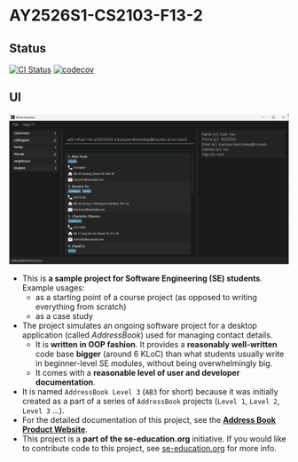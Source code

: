 # AY2526S1-CS2103-F13-2

## Status
[![CI Status](https://github.com/AY2526S1-CS2103-F13-2/tp/actions/workflows/gradle.yml/badge.svg)](https://github.com/AY2526S1-CS2103-F13-2/tp/actions/workflows/gradle.yml)
[![codecov](https://codecov.io/gh/AY2526S1-CS2103-F13-2/tp/graph/badge.svg?token=IZ7REY1HBS)](https://codecov.io/gh/AY2526S1-CS2103-F13-2/tp)

## UI
![Ui](docs/images/Ui.png)

* This is **a sample project for Software Engineering (SE) students**.<br>
  Example usages:
  * as a starting point of a course project (as opposed to writing everything from scratch)
  * as a case study
* The project simulates an ongoing software project for a desktop application (called _AddressBook_) used for managing contact details.
  * It is **written in OOP fashion**. It provides a **reasonably well-written** code base **bigger** (around 6 KLoC) than what students usually write in beginner-level SE modules, without being overwhelmingly big.
  * It comes with a **reasonable level of user and developer documentation**.
* It is named `AddressBook Level 3` (`AB3` for short) because it was initially created as a part of a series of `AddressBook` projects (`Level 1`, `Level 2`, `Level 3` ...).
* For the detailed documentation of this project, see the **[Address Book Product Website](https://se-education.org/addressbook-level3)**.
* This project is a **part of the se-education.org** initiative. If you would like to contribute code to this project, see [se-education.org](https://se-education.org/#contributing-to-se-edu) for more info.
